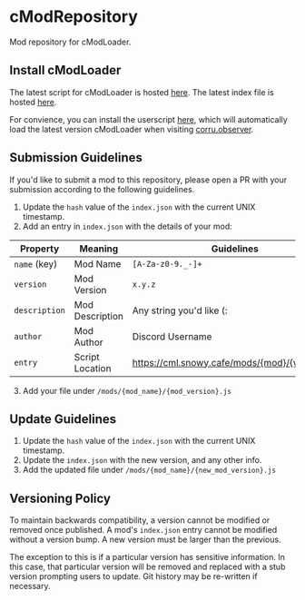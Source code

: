 # cModRepository

Mod repository for cModLoader.

## Install cModLoader

The latest script for cModLoader is hosted [here](https://cml.snowy.cafe/cModLoader.js).
The latest index file is hosted [here](https://cml.snowy.cafe/index.json).

For convience, you can install the userscript [here](https://cml.snowy.cafe/cModLoader.user.js),
which will automatically load the latest version cModLoader when visiting [corru.observer](https://corru.observer).

## Submission Guidelines

If you'd like to submit a mod to this repository, please open a PR with your
submission according to the following guidelines.

1. Update the `hash` value of the `index.json` with the current UNIX timestamp.
2. Add an entry in `index.json` with the details of your mod:

| **Property**  | **Meaning**     | **Guidelines**                                 |
| ------------- | --------------- | ---------------------------------------------- |
| `name` (key)  | Mod Name        | `[A-Za-z0-9._-]+`                              |
| `version`     | Mod Version     | `x.y.z`                                        |
| `description` | Mod Description | Any string you'd like (:                       |
| `author`      | Mod Author      | Discord Username                               |
| `entry`       | Script Location | https://cml.snowy.cafe/mods/{mod}/{version}.js |

3. Add your file under `/mods/{mod_name}/{mod_version}.js`

## Update Guidelines

1. Update the `hash` value of the `index.json` with the current UNIX timestamp.
2. Update the `index.json` with the new version, and any other info.
3. Add the updated file under `/mods/{mod_name}/{new_mod_version}.js`

## Versioning Policy

To maintain backwards compatibility, a version cannot be modified or removed
once published. A mod's `index.json` entry cannot be modified without a version
bump. A new version must be larger than the previous.

The exception to this is if a particular version has sensitive information. In
this case, that particular version will be removed and replaced with a stub
version prompting users to update. Git history may be re-written if necessary.
